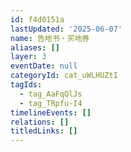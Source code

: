 ```yaml
---
id: f4d0151a
lastUpdated: '2025-06-07'
name: 告地书・买地券
aliases: []
layer: 3
eventDate: null
categoryId: cat_uWLHUZtI
tagIds:
  - tag_AaFqQlJs
  - tag_TRpfu-I4
timelineEvents: []
relations: []
titledLinks: []
---
```


